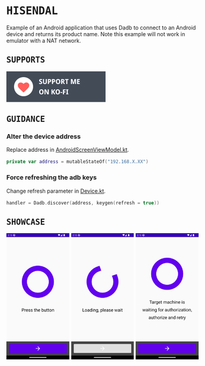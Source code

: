 <h1><samp>HISENDAL</samp></h1>

Example of an Android application that uses Dadb to connect to an Android device and returns its product name.
Note this example will not work in emulator with a NAT network.

<h2><samp>SUPPORTS</samp></h2>

<a href="../.." target="_blank"><img src="https://raw.githubusercontent.com/sharpordie/mybadges/main/src/kofi.svg" width="260"></a>

<h2><samp>GUIDANCE</samp></h2>

### Alter the device address

Replace address in [AndroidScreenViewModel.kt](app/src/main/java/com/example/hisendal/AndroidScreenViewModel.kt).

```kotlin
private var address = mutableStateOf("192.168.X.XX")
```

### Force refreshing the adb keys

Change refresh parameter in [Device.kt](app/src/main/java/com/example/hisendal/Device.kt).

```kotlin
handler = Dadb.discover(address, keygen(refresh = true))
```

<h2><samp>SHOWCASE</samp></h2>

<a href="assets/img1.png"><img src="assets/img1.png" width="32.666%"/></a><a><img src="assets/none.png" width="1%"/></a><a href="assets/img2.png"><img src="assets/img2.png" width="32.666%"/></a><a><img src="assets/none.png" width="1%"/></a><a href="assets/img3.png"><img src="assets/img3.png" width="32.666%"/></a>
